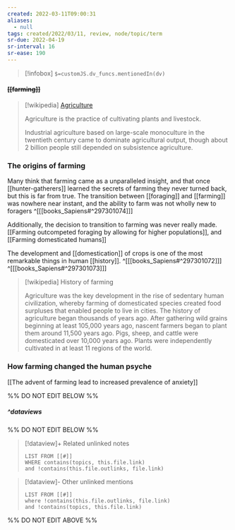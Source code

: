 ```yaml
---
created: 2022-03-11T09:00:31 
aliases:
  - null
tags: created/2022/03/11, review, node/topic/term
sr-due: 2022-04-19
sr-interval: 16
sr-ease: 190
---
```

> [!infobox]
`$=customJS.dv_funcs.mentionedIn(dv)`

#### <s class="topic-title">[[farming]]</s>

> [!wikipedia] [Agriculture](https://en.wikipedia.org/wiki/Agriculture)
> 
> Agriculture is the practice of cultivating plants and livestock. 
> 
> Industrial agriculture based on large-scale monoculture in the twentieth century came to dominate agricultural output, though about 2 billion people still depended on subsistence agriculture.
> 
### The origins of farming

Many think that farming came as a unparalleled insight, and that once [[hunter-gatherers]] learned the secrets of farming they never turned back, but this is far from true. The transition between [[foraging]] and [[farming]] was nowhere near instant, and the ability to farm was not wholly new to foragers
^[[[books_Sapiens#^297301074]]]

Additionally, the decision to transition to farming was never really made. [[Farming outcompeted foraging by allowing for higher populations]], and [[Farming domesticated humans]]

The development and [[domestication]] of crops is one of the most remarkable things in human [[history]].
^[[[books_Sapiens#^297301072]]]
^[[[books_Sapiens#^297301073]]]

> [!wikipedia] History of farming
> 
> Agriculture was the key development in the rise of sedentary human civilization, whereby farming of domesticated species created food surpluses that enabled people to live in cities. The history of agriculture began thousands of years ago. After gathering wild grains beginning at least 105,000 years ago, nascent farmers began to plant them around 11,500 years ago. Pigs, sheep, and cattle were domesticated over 10,000 years ago. Plants were independently cultivated in at least 11 regions of the world. 

### How farming changed the human psyche

[[The advent of farming lead to increased prevalence of anxiety]]

%% DO NOT EDIT BELOW %%

##### ^dataviews

%% DO NOT EDIT BELOW %%
> [!dataview]+ Related unlinked notes
> ```dataview
> LIST FROM [[#]]
> WHERE contains(topics, this.file.link)
> and !contains(this.file.outlinks, file.link)
> ```
 
> [!dataview]- Other unlinked mentions
> ```dataview
> LIST FROM [[#]]
> where !contains(this.file.outlinks, file.link)
> and !contains(topics, this.file.link)
> ```

%% DO NOT EDIT ABOVE %%